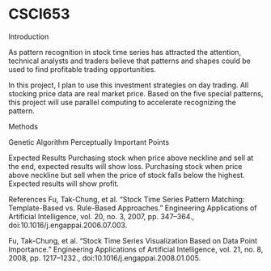 # CSCI653
Introduction

As pattern recognition in stock time series has attracted the attention, technical analysts and traders believe that patterns and shapes could be used to find profitable trading opportunities.

In this project, I plan to use this investment strategies on day trading. All stocking price data are real market price. Based on the five special patterns, this project will use parallel computing to accelerate recognizing the pattern. 


Methods

Genetic Algorithm
Perceptually Important Points

Expected Results
Purchasing stock when price above neckline and sell at the end, expected results will show loss.
Purchasing stock when price above neckline but sell when the price of stock falls below the highest. Expected results will show profit.

References
Fu, Tak-Chung, et al. “Stock Time Series Pattern Matching: Template-Based vs. Rule-Based
Approaches.” Engineering Applications of Artificial Intelligence, vol. 20, no. 3, 2007, pp.
347–364., doi:10.1016/j.engappai.2006.07.003.

Fu, Tak-Chung, et al. “Stock Time Series Visualization Based on Data Point Importance.”
Engineering Applications of Artificial Intelligence, vol. 21, no. 8, 2008, pp. 1217–1232.,
doi:10.1016/j.engappai.2008.01.005.
